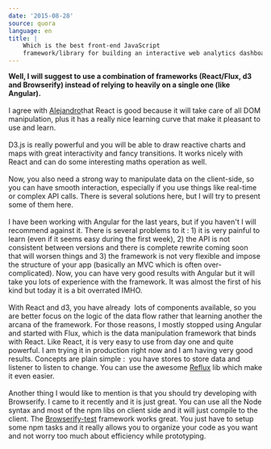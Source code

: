 ```yaml
---
date: '2015-08-28'
source: quora
language: en
title: |
    Which is the best front-end JavaScript
    framework/library for building an interactive web analytics dashboard?
---
```


**Well, I will suggest to use a combination of frameworks (React/Flux,
d3 and Browserify) instead of relying to heavily on a single one (like
Angular).**\
\
I agree with
[Alejandro](http://quora.com/profile/Alejandro-Mart%C3%ADnez-12)that
React is good because it will take care of all DOM manipulation, plus it
has a really nice learning curve that make it pleasant to use and
learn.\
\
D3.js is really powerful and you will be able to draw reactive charts
and maps with great interactivity and fancy transitions. It works nicely
with React and can do some interesting maths operation as well.\
\
Now, you also need a strong way to manipulate data on the client-side,
so you can have smooth interaction, especially if you use things like
real-time or complex API calls. There is several solutions here, but I
will try to present some of them here.\
\
I have been working with Angular for the last years, but if you haven\'t
I will recommend against it. There is several problems to it : 1) it is
very painful to learn (even if it seems easy during the first week), 2)
the API is not consistent between versions and there is complete rewrite
coming soon that will worsen things and 3) the framework is not very
flexible and impose the structure of your app (basically an MVC which is
often over-complicated). Now, you can have very good results with
Angular but it will take you lots of experience with the framework. It
was almost the first of his kind but today it is a bit overrated IMHO.\
\
With React and d3, you have already  lots of components available, so
you are better focus on the logic of the data flow rather that learning
another the arcana of the framework. For those reasons, I mostly stopped
using Angular and started with Flux, which is the data manipulation
framework that binds with React. Like React, it is very easy to use from
day one and quite powerful. I am trying it in production right now and I
am having very good results. Concepts are plain simple :  you have
stores to store data and listener to listen to change. You can use the
awesome [Reflux](https://github.com/reflux/refluxjs) lib which make it
even easier.\
\
Another thing I would like to mention is that you should try developing
with Browserify. I came to it recently and it is just great. You can use
all the Node syntax and most of the npm libs on client side and it will
just compile to the client. The
[Browserify-test](https://github.com/alekseykulikov/browserify-test)
framework works great. You just have to setup some npm tasks and it
really allows you to organize your code as you want and not worry too
much about efficiency while prototyping.
